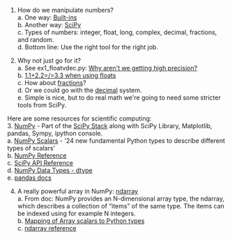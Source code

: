     
1. How do we manipulate numbers?    
  a. One way: [Built-ins](https://docs.python.org/2/library/numeric.html)    
  b. Another way: [SciPy](http://www.scipy.org/)    
  c. Types of numbers: integer, float, long, complex, decimal, fractions, and random.    
  d. Bottom line: Use the right tool for the right job.    
    
    
2. Why not just go for it?    
  a. See ex1_floatvdec.py: [Why aren't we getting high precision?](https://docs.python.org/2/tutorial/floatingpoint.html)    
  b. [1.1+2.2=/=3.3 when using floats](https://docs.python.org/2/library/decimal.html#module-decimal)    
  c. How about [fractions](https://docs.python.org/2/library/fractions.html)?    
  d. Or we could go with the [decimal](https://docs.python.org/2/library/decimal.html#module-decimal) system.    
  e. Simple is nice, but to do real math we're going to need some stricter tools from SciPy.    
    
    
  Here are some resources for scientific computing:    
3. [NumPy](http://docs.scipy.org/doc/numpy/reference/arrays.scalars.html) - Part of the [SciPy Stack](http://www.scipy.org/about.html) along with SciPy Library, Matplotlib, pandas, Sympy, ipython console.    
  a. [NumPy Scalars](http://docs.scipy.org/doc/numpy/reference/arrays.scalars.html) - '24 new fundamental Python types to describe different types of scalars'    
  b. [NumPy Reference](http://docs.scipy.org/doc/numpy/reference/)    
  c. [SciPy API Reference](http://docs.scipy.org/doc/scipy/reference/)    
  d. [NumPy Data Types - dtype](http://docs.scipy.org/doc/numpy/reference/arrays.dtypes.html#data-type-objects-dtype)    
  e. [pandas docs](http://pandas.pydata.org/pandas-docs/stable/)    


4. A really powerful array in NumPy: [ndarray](http://docs.scipy.org/doc/numpy/reference/arrays.html)    
  a. From doc: NumPy provides an N-dimensional array type, the ndarray, which describes a collection of “items” of the same type. The items can be indexed using for example N integers.    
  b. [Mapping of Array scalars to Python types](http://docs.scipy.org/doc/numpy/reference/arrays.scalars.html#arrays-scalars-built-in)     
  c. [ndarray reference](http://docs.scipy.org/doc/numpy/reference/generated/numpy.ndarray.html#numpy.ndarray)    


